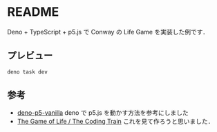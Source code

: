 # README

Deno + TypeScript + p5.js で Conway の Life Game を実装した例です．

## プレビュー

```bash
deno task dev
```

## 参考

* [deno-p5-vanilla](https://github.com/birkskyum/deno-p5-vanilla/tree/main) deno で p5.js を動かす方法を参考にしました
* [The Game of Life / The Coding Train](https://thecodingtrain.com/challenges/85-the-game-of-life) これを見て作ろうと思いました．